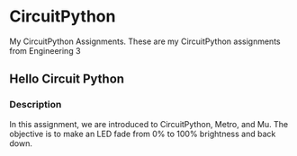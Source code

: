 # CircuitPython
   My CircuitPython Assignments. 
   These are my CircuitPython assignments from Engineering 3
 
 
 
 
 ## Hello Circuit Python
 
 ### Description
 In this assignment, we are introduced to CircuitPython, Metro, and Mu. The objective is to make an LED fade from 0% to 100% brightness and back down.
   
 
 
 






